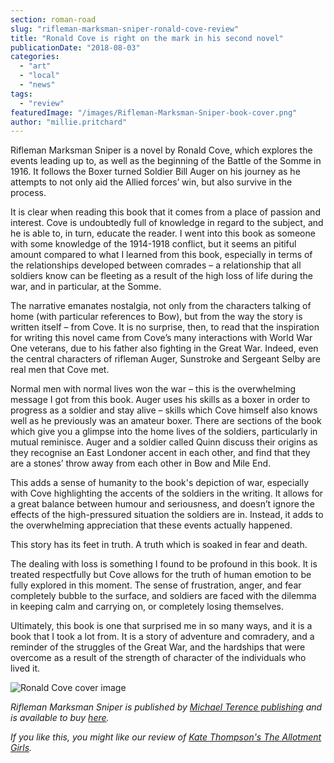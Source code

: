 ```yaml
---
section: roman-road
slug: "rifleman-marksman-sniper-ronald-cove-review"
title: "Ronald Cove is right on the mark in his second novel"
publicationDate: "2018-08-03"
categories: 
  - "art"
  - "local"
  - "news"
tags: 
  - "review"
featuredImage: "/images/Rifleman-Marksman-Sniper-book-cover.png"
author: "millie.pritchard"
---
```


Rifleman Marksman Sniper is a novel by Ronald Cove, which explores the events leading up to, as well as the beginning of the Battle of the Somme in 1916. It follows the Boxer turned Soldier Bill Auger on his journey as he attempts to not only aid the Allied forces’ win, but also survive in the process.

It is clear when reading this book that it comes from a place of passion and interest. Cove is undoubtedly full of knowledge in regard to the subject, and he is able to, in turn, educate the reader. I went into this book as someone with some knowledge of the 1914-1918 conflict, but it seems an pitiful amount compared to what I learned from this book, especially in terms of the relationships developed between comrades – a relationship that all soldiers know can be fleeting as a result of the high loss of life during the war, and in particular, at the Somme.

The narrative emanates nostalgia, not only from the characters talking of home (with particular references to Bow), but from the way the story is written itself – from Cove. It is no surprise, then, to read that the inspiration for writing this novel came from Cove’s many interactions with World War One veterans, due to his father also fighting in the Great War. Indeed, even the central characters of rifleman Auger, Sunstroke and Sergeant Selby are real men that Cove met.

Normal men with normal lives won the war – this is the overwhelming message I got from this book. Auger uses his skills as a boxer in order to progress as a soldier and stay alive – skills which Cove himself also knows well as he previously was an amateur boxer. There are sections of the book which give you a glimpse into the home lives of the soldiers, particularly in mutual reminisce. Auger and a soldier called Quinn discuss their origins as they recognise an East Londoner accent in each other, and find that they are a stones’ throw away from each other in Bow and Mile End.

This adds a sense of humanity to the book's depiction of war, especially with Cove highlighting the accents of the soldiers in the writing. It allows for a great balance between humour and seriousness, and doesn’t ignore the effects of the high-pressured situation the soldiers are in. Instead, it adds to the overwhelming appreciation that these events actually happened.

This story has its feet in truth. A truth which is soaked in fear and death.

The dealing with loss is something I found to be profound in this book. It is treated respectfully but Cove allows for the truth of human emotion to be fully explored in this moment. The sense of frustration, anger, and fear completely bubble to the surface, and soldiers are faced with the dilemma in keeping calm and carrying on, or completely losing themselves.

Ultimately, this book is one that surprised me in so many ways, and it is a book that I took a lot from. It is a story of adventure and comradery, and a reminder of the struggles of the Great War, and the hardships that were overcome as a result of the strength of character of the individuals who lived it.

![Ronald Cove cover image](/images/Rifleman-Marksman-Sniper-Cover-Image.jpg)

_Rifleman Marksman Sniper is published by [Michael Terence publishing](https://www.mtp.agency/) and is available to buy [here](https://www.amazon.co.uk/Rifleman-Marksman-Sniper-Ronald-Cove/dp/1973355345/ref=sr_1_1?ie=UTF8&qid=1533285967&sr=8-1&keywords=rifleman+marksman+sniper)._ 

_If you like this, you might like our review of [Kate Thompson's The Allotment Girls](https://romanroadlondon.com/the-allotment-girls-kate-thompson-review/)._


